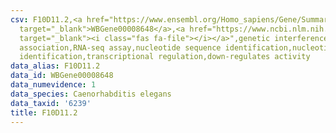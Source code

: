 ```yaml
---
csv: F10D11.2,<a href="https://www.ensembl.org/Homo_sapiens/Gene/Summary?db=core;g=WBGene00008648"
  target="_blank">WBGene00008648</a>,<a href="https://www.ncbi.nlm.nih.gov/pubmed/27496166"
  target="_blank"><i class="fas fa-file"></i></a>",genetic interference,functional
  association,RNA-seq assay,nucleotide sequence identification,nucleotide sequence
  identification,transcriptional regulation,down-regulates activity
data_alias: F10D11.2
data_id: WBGene00008648
data_numevidence: 1
data_species: Caenorhabditis elegans
data_taxid: '6239'
title: F10D11.2
---
```

